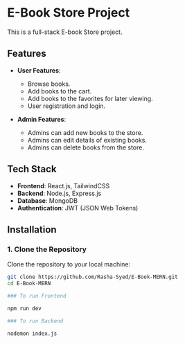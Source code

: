 # E-Book Store Project

This is a full-stack E-book Store project.

## Features
- **User Features**:
  - Browse books.
  - Add books to the cart.
  - Add books to the favorites for later viewing.
  - User registration and login.
  
- **Admin Features**:
  - Admins can add new books to the store.
  - Admins can edit details of existing books.
  - Admins can delete books from the store.

## Tech Stack
- **Frontend**: React.js, TailwindCSS
- **Backend**: Node.js, Express.js
- **Database**: MongoDB
- **Authentication**: JWT (JSON Web Tokens)

## Installation

### 1. Clone the Repository

Clone the repository to your local machine:

```bash
git clone https://github.com/Rasha-Syed/E-Book-MERN.git
cd E-Book-MERN

### To run Frontend

npm run dev

### To run Backend

nodemon index.js
